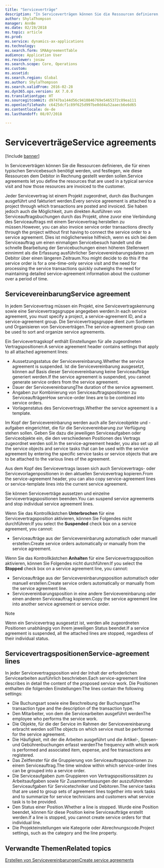 ```yaml
---
title: "Serviceverträge"
description: "In Serviceverträgen können Sie die Ressourcen definieren, die für einen typischen Servicebesuch benötigt werden, und festlegen, wie diese Ressourcen dem Debitor in Rechnung gestellt werden sollen."
author: ShylaThompson
manager: AnnBe
ms.date: 02/19/2018
ms.topic: article
ms.prod: 
ms.service: dynamics-ax-applications
ms.technology: 
ms.search.form: SMAAgreementTable
audience: Application User
ms.reviewer: josaw
ms.search.scope: Core, Operations
ms.custom: 
ms.assetid: 
ms.search.region: Global
ms.author: ShylaThompson
ms.search.validFrom: 2016-02-28
ms.dyn365.ops.version: AX 7.0.0
ms.translationtype: HT
ms.sourcegitcommit: d9747ba144d56c9410846769e5465372c89ea111
ms.openlocfilehash: c6425dcf1c89f625d997be0dd4a52aaecb6e6d65
ms.contentlocale: de-de
ms.lasthandoff: 08/07/2018

---
```


# <a name="service-agreements"></a><span data-ttu-id="9b538-103">Serviceverträge</span><span class="sxs-lookup"><span data-stu-id="9b538-103">Service agreements</span></span>

[!include [banner](../includes/banner.md)]

<span data-ttu-id="9b538-104">In Serviceverträgen können Sie die Ressourcen definieren, die für einen typischen Servicebesuch benötigt werden, und festlegen, wie diese Ressourcen dem Debitor in Rechnung gestellt werden sollen.</span><span class="sxs-lookup"><span data-stu-id="9b538-104">Service agreements let you define the resources that are used in a typical service visit and how those resources are invoiced to the customer.</span></span>

<span data-ttu-id="9b538-105">Jeder Servicevertrag ist einem Projekt zugeordnet, durch das Buchungen ausgeführt und fakturiert werden.</span><span class="sxs-lookup"><span data-stu-id="9b538-105">Every service agreement is attached to a project through which transactions are posted and invoiced.</span></span> <span data-ttu-id="9b538-106">Sie haben jedoch auch die Möglichkeit, zum direkten Ausführen von Serviceauftragsbuchungen durch das Projekt, ohne zuvor eine Verbindung des Serviceauftrags mit einem Servicevertrag herstellen zu müssen.</span><span class="sxs-lookup"><span data-stu-id="9b538-106">However, you can also invoice service order transactions directly through the project without first having to connect the service order to a service agreement.</span></span> <span data-ttu-id="9b538-107">Dies ist möglicherweise hilfreich, wenn es sich bei dem Serviceauftrag um einen einmaligen Servicebesuch handelt und die schnelle Bearbeitung der Servicebuchungen einen höheren Stellenwert einnimmt als die Erfassung ausführlicher Servicevereinbarungsdaten zum Debitor über einen längeren Zeitraum.</span><span class="sxs-lookup"><span data-stu-id="9b538-107">You might decide to do this if the service order is for a one-time-only service visit and the need for processing the service transactions quickly outweighs the need for maintaining detailed service-agreement information about the customer over a period of time.</span></span>

## <a name="service-agreement"></a><span data-ttu-id="9b538-108">Servicevereinbarung</span><span class="sxs-lookup"><span data-stu-id="9b538-108">Service agreement</span></span>

<span data-ttu-id="9b538-109">In jedem Servicevertrag müssen ein Projekt, eine Servicevertragskennung sowie eine Servicevertragsgruppe angegeben werden.</span><span class="sxs-lookup"><span data-stu-id="9b538-109">In each service agreement, you must specify a project, a service-agreement ID, and a service-agreement group.</span></span> <span data-ttu-id="9b538-110">Die Servicevertragsgruppe dient zum Sortieren und Organisieren von Serviceverträgen.</span><span class="sxs-lookup"><span data-stu-id="9b538-110">The service-agreement group can be used to sort and organize service agreements.</span></span>

<span data-ttu-id="9b538-111">Ein Servicevertragskopf enthält Einstellungen für alle zugeordneten Vertragspositionen:</span><span class="sxs-lookup"><span data-stu-id="9b538-111">A service agreement header contains settings that apply to all attached agreement lines:</span></span>

-  <span data-ttu-id="9b538-112">Aussetzungsstatus der Servicevereinbarung.</span><span class="sxs-lookup"><span data-stu-id="9b538-112">Whether the service agreement is suspended.</span></span> <span data-ttu-id="9b538-113">Ist die Servicevereinbarung ausgesetzt, können auf Basis dieser Servicevereinbarung keine Serviceaufträge generiert werden.</span><span class="sxs-lookup"><span data-stu-id="9b538-113">If the service agreement is suspended, you cannot generate service orders from the service agreement.</span></span>
-  <span data-ttu-id="9b538-114">Dauer der Servicevereinbarung</span><span class="sxs-lookup"><span data-stu-id="9b538-114">The duration of the service agreement.</span></span>
-  <span data-ttu-id="9b538-115">Angaben zur Kombinierung von Serviceauftragspositionen zu Serviceaufträgen</span><span class="sxs-lookup"><span data-stu-id="9b538-115">How service-order lines are to be combined into service orders.</span></span>
-  <span data-ttu-id="9b538-116">Vorlagenstatus des Servicevertrags.</span><span class="sxs-lookup"><span data-stu-id="9b538-116">Whether the service agreement is a template.</span></span>

<span data-ttu-id="9b538-117">Im Kopf der Servicevereinbarung werden auch alle Serviceobjekte und -aufgaben eingerichtet, die für die Servicevereinbarung zur Verfügung stehen sollen. Geben Sie dazu die jeweiligen Serviceaufgaben oder Serviceobjekte ein, die den verschiedenen Positionen des Vertrags zugeordnet werden soll.</span><span class="sxs-lookup"><span data-stu-id="9b538-117">In the service-agreement header, you also set up all the service objects and service tasks that can be used with the service agreement by entering the specific service tasks or service objects that are to be attached to the various lines of the agreement.</span></span>

<span data-ttu-id="9b538-118">Aus dem Kopf des Servicevertrags lassen sich auch Servicevertrags- oder Servicevorlagenpositionen in den aktuellen Servicevertrag kopieren.</span><span class="sxs-lookup"><span data-stu-id="9b538-118">From the service-agreement header, you can also copy service-agreement lines or service-template lines into the current service agreement.</span></span>

<span data-ttu-id="9b538-119">Sie können Serviceverträge aussetzen und einzelne Servicevertragspositionen beenden.</span><span class="sxs-lookup"><span data-stu-id="9b538-119">You can suspend service agreements and stop individual service agreement lines.</span></span>

<span data-ttu-id="9b538-120">Wenn Sie das Kontrollkästchen **Unterbrochen** für eine Servicevertragsposition aktivieren, können Sie Folgendes nicht durchführen:</span><span class="sxs-lookup"><span data-stu-id="9b538-120">If you select the **Suspended** check box on a service agreement, you cannot:</span></span>

-    <span data-ttu-id="9b538-121">Serviceaufträge aus der Servicevereinbarung automatisch oder manuell erstellen.</span><span class="sxs-lookup"><span data-stu-id="9b538-121">Create service orders automatically or manually from the service agreement.</span></span>

<span data-ttu-id="9b538-122">Wenn Sie das Kontrollkästchen **Anhalten** für eine Servicevertragsposition aktivieren, können Sie Folgendes nicht durchführen:</span><span class="sxs-lookup"><span data-stu-id="9b538-122">If you select the **Stopped** check box on a service agreement line, you cannot:</span></span>

-    <span data-ttu-id="9b538-123">Serviceaufträge aus der Servicevereinbarungsposition automatisch oder manuell erstellen.</span><span class="sxs-lookup"><span data-stu-id="9b538-123">Create service orders automatically or manually from the service agreement line.</span></span>
-    <span data-ttu-id="9b538-124">Servicevereinbarungsposition in eine andere Servicevereinbarung oder einen anderen Serviceauftrag kopieren.</span><span class="sxs-lookup"><span data-stu-id="9b538-124">Copy the service agreement line into another service agreement or service order.</span></span>


> [!NOTE]
> <span data-ttu-id="9b538-125">Wenn ein Servicevertrag ausgesetzt ist, werden alle zugeordneten Positionen unabhängig von ihrem jeweiligen Status beendet.</span><span class="sxs-lookup"><span data-stu-id="9b538-125">If a service agreement is suspended, all the attached lines are stopped, regardless of their individual status.</span></span>

## <a name="service-agreement-lines"></a><span data-ttu-id="9b538-126">Servicevertragspositionen</span><span class="sxs-lookup"><span data-stu-id="9b538-126">Service-agreement lines</span></span>

<span data-ttu-id="9b538-127">In jeder Servicevertragsposition wird der Inhalt der erforderlichen Servicearbeiten ausführlich beschrieben.</span><span class="sxs-lookup"><span data-stu-id="9b538-127">Each service-agreement line describes in detail the content of the proposed service work.</span></span> <span data-ttu-id="9b538-128">Die Positionen enthalten die folgenden Einstellungen:</span><span class="sxs-lookup"><span data-stu-id="9b538-128">The lines contain the following settings:</span></span>

-  <span data-ttu-id="9b538-129">Die Buchungsart sowie eine Beschreibung der Buchungsart</span><span class="sxs-lookup"><span data-stu-id="9b538-129">The transaction type and the description of the transaction type.</span></span>
-  <span data-ttu-id="9b538-130">Den Mitarbeiter, von dem die Servicearbeiten ausgeführt werden</span><span class="sxs-lookup"><span data-stu-id="9b538-130">The employee who performs the service work.</span></span>
-  <span data-ttu-id="9b538-131">Die Objekte, für die der Service im Rahmen der Servicevereinbarung erbracht werden soll</span><span class="sxs-lookup"><span data-stu-id="9b538-131">The objects on which service must be performed for the service agreement.</span></span>
-  <span data-ttu-id="9b538-132">Die Häufigkeit, mit der die Arbeiten ausgeführt und die Artikel-, Spesen- und Gebührenbuchungen erfasst werden</span><span class="sxs-lookup"><span data-stu-id="9b538-132">The frequency with which work is performed and associated item, expense, and fee transactions are registered.</span></span>
-  <span data-ttu-id="9b538-133">Das Zeitfenster für die Gruppierung von Serviceauftragspositionen zu einem Serviceauftrag.</span><span class="sxs-lookup"><span data-stu-id="9b538-133">The time window within which service-order lines can be grouped into a service order.</span></span>
-  <span data-ttu-id="9b538-134">Die Serviceaufgaben zum Gruppieren von Vertragspositionssätzen zu Arbeitsaufgaben sowie für Zusammenfassungen der auszuführenden Serviceaufgaben für Servicetechniker und Debitoren.</span><span class="sxs-lookup"><span data-stu-id="9b538-134">The service tasks that are used to group sets of agreement lines together into work tasks and to summarize for service technicians and customers what service task is to be provided.</span></span>
-  <span data-ttu-id="9b538-135">Den Status einer Position.</span><span class="sxs-lookup"><span data-stu-id="9b538-135">Whether a line is stopped.</span></span> <span data-ttu-id="9b538-136">Wurde eine Position beendet, können für diese Position keine Serviceaufträge erstellt werden.</span><span class="sxs-lookup"><span data-stu-id="9b538-136">If a line is stopped, you cannot create service orders for that individual line.</span></span>
-  <span data-ttu-id="9b538-137">Die Projekteinstellungen wie Kategorie oder Abrechnungscode.</span><span class="sxs-lookup"><span data-stu-id="9b538-137">Project settings, such as the category and the line property.</span></span>

## <a name="related-topics"></a><span data-ttu-id="9b538-138">Verwandte Themen</span><span class="sxs-lookup"><span data-stu-id="9b538-138">Related topics</span></span>

[<span data-ttu-id="9b538-139">Erstellen von Servicevereinbarungen</span><span class="sxs-lookup"><span data-stu-id="9b538-139">Create service agreements</span></span>](create-service-agreements.md)

